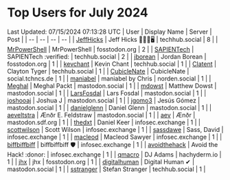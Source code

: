 # Top Users for July 2024
Last Updated: 07/15/2024 07:13:28 UTC
| User | Display Name | Server | Post |
| -- | -- | -- | -- |
| [JeffHicks](https://techhub.social/@JeffHicks) | Jeff Hicks 🐶🎼🍷🖥️ | techhub.social | 8 |
| [MrPowerShell](https://fosstodon.org/@MrPowerShell) | MrPowerShell | fosstodon.org | 2 |
| [SAPIENTech](https://techhub.social/@SAPIENTech) | SAPIENTech :verified: | techhub.social | 2 |
| [jborean](https://fosstodon.org/@jborean) | Jordan Borean | fosstodon.org | 1 |
| [kevchant](https://techhub.social/@kevchant) | Kevin Chant | techhub.social | 1 |
| [Clatent](https://techhub.social/@Clatent) | Clayton Tyger | techhub.social | 1 |
| [CubicleNate](https://social.tchncs.de/@CubicleNate) | CubicleNate | social.tchncs.de | 1 |
| [maniabel](https://norden.social/@maniabel) | maniabel by Chris | norden.social | 1 |
| [Meghal](https://mastodon.social/@Meghal) | Meghal Packt | mastodon.social | 1 |
| [mdowst](https://mastodon.social/@mdowst) | Matthew Dowst | mastodon.social | 1 |
| [LarsFosdal](https://mastodon.social/@LarsFosdal) | Lars Fosdal | mastodon.social | 1 |
| [joshooaj](https://mastodon.social/@joshooaj) | Joshua J | mastodon.social | 1 |
| [jgomo3](https://mastodon.social/@jgomo3) | Jesús Gómez | mastodon.social | 1 |
| [danielglenn](https://mastodon.social/@danielglenn) | Daniel Glenn | mastodon.social | 1 |
| [aeveltstra](https://mastodon.social/@aeveltstra) | Ænðr E. Feldstraw | mastodon.social | 1 |
| [aev](https://mastodon.sdf.org/@aev) | Ænðr | mastodon.sdf.org | 1 |
| [thedxt](https://infosec.exchange/@thedxt) | Daniel Keer | infosec.exchange | 1 |
| [scottwilson](https://infosec.exchange/@scottwilson) | Scott Wilson | infosec.exchange | 1 |
| [sassdawe](https://infosec.exchange/@sassdawe) | Sass, David | infosec.exchange | 1 |
| [macleod](https://infosec.exchange/@macleod) | Macleod Sawyer | infosec.exchange | 1 |
| [biffbiffbiff](https://infosec.exchange/@biffbiffbiff) | biffbiffbiff 🛡️ | infosec.exchange | 1 |
| [avoidthehack](https://infosec.exchange/@avoidthehack) | Avoid the Hack! :donor: | infosec.exchange | 1 |
| [qmacro](https://hachyderm.io/@qmacro) | DJ Adams | hachyderm.io | 1 |
| [jhx](https://fosstodon.org/@jhx) | jhx | fosstodon.org | 1 |
| [digitalhuman](https://mastodon.social/@digitalhuman) | Digital Human ✔ | mastodon.social | 1 |
| [sstranger](https://techhub.social/@sstranger) | Stefan Stranger | techhub.social | 1 |
